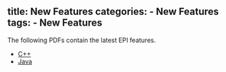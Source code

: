 title: New Features
categories:
    - New Features
tags:
    - New Features
---

The following PDFs contain the latest EPI features.
* [C++](epi-1.6.1-7x10-c++.pdf-selected_pages.pdf)
* [Java](epi-1.6.1-7x10-java.pdf-selected_pages.pdf)
